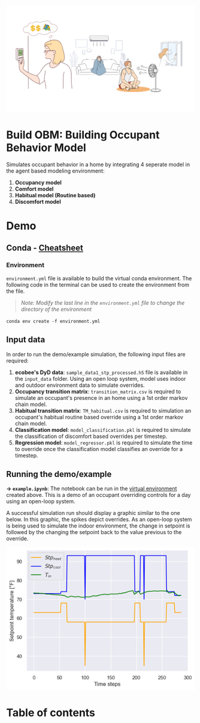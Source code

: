 <!-- Add banner here -->
![Banner](imgs/occ_banner.png?raw=true "Title")

# Build OBM: Building Occupant Behavior Model

<!-- Reference: https://github.com/navendu-pottekkat/awesome-readme-->
<!-- Describe your project in brief -->
Simulates occupant behavior in a home by integrating 4 seperate model in the agent based modeling environment:
1. **Occupancy model**
2. **Comfort model**
3. **Habitual model (Routine based)**
4. **Discomfort model**

# Demo
<!-- Add a demo for your project -->
## Conda - [**Cheatsheet**](https://conda.io/projects/conda/en/latest/user-guide/tasks/manage-environments.html)
### Environment
`environment.yml` file is available to build the virtual conda environment. The following code in the terminal can be used to create the environment from the file.

> *Note: Modify the last line in the `environment.yml` file to change the directory of the environment*

`conda env create -f environment.yml`

## Input data
In order to run the demo/example simulation, the following input files are required:

1. **ecobee's DyD data**: `sample_data1_stp_processed.h5` file is available in the `input_data` folder. Using an open loop system, model uses indoor and outdoor environment data to simulate overrides.
2. **Occupancy transition matrix**: `transition_matrix.csv` is required to simulate an occupant's presence in an home using a 1st order markov chain model.
3. **Habitual transition matrix**: `TM_habitual.csv` is required to simulation an occupant's habitual routine based override using a 1st order markov chain model.
4. **Classification model**: `model_classification.pkl` is required to simulate the classification of discomfort based overrides per timestep.
5. **Regression model**: `model_regressor.pkl` is required to simulate the time to override once the classification model classifies an override for a timestep.

## Running the demo/example

**&rarr; `example.ipynb`**: The notebook can be run in the [virtual environment](#Environment) created above. This is a demo of an occupant overriding controls for a day using an open-loop system.

A successful simulation run should display a graphic similar to the one below. In this graphic, the spikes depict overrides. As an open-loop system is being used to simulate the indoor environment, the change in setpoint is followed by the changing the setpoint back to the value previous to the override.

![Spikes are overrides](imgs/override_example.png "Simulation run example")


# Table of contents

<!-- After you have introduced your project, it is a good idea to add a **Table of contents** or **TOC** as **cool** people say it. This would make it easier for people to navigate through your README and find exactly what they are looking for.

Here is a sample TOC(*wow! such cool!*) that is actually the TOC for this README.

- [Project Title](#project-title)
- [Demo-Preview](#demo-preview)
- [Table of contents](#table-of-contents)
- [Installation](#installation)
- [Usage](#usage)
- [Development](#development)
- [Contribute](#contribute)
    - [Sponsor](#sponsor)
    - [Adding new features or fixing bugs](#adding-new-features-or-fixing-bugs)
- [License](#license)
- [Footer](#footer)

# Installation
[(Back to top)](#table-of-contents)

*You might have noticed the **Back to top** button(if not, please notice, it's right there!). This is a good idea because it makes your README **easy to navigate.*** 

The first one should be how to install(how to generally use your project or set-up for editing in their machine).

This should give the users a concrete idea with instructions on how they can use your project repo with all the steps.

Following this steps, **they should be able to run this in their device.**

A method I use is after completing the README, I go through the instructions from scratch and check if it is working.

Here is a sample instruction:

To use this project, first clone the repo on your device using the command below:

```git init```

```git clone https://github.com/navendu-pottekkat/nsfw-filter.git```

# Usage
[(Back to top)](#table-of-contents)

This is optional and it is used to give the user info on how to use the project after installation. This could be added in the Installation section also.

# Development
[(Back to top)](#table-of-contents)

This is the place where you give instructions to developers on how to modify the code.

You could give **instructions in depth** of **how the code works** and how everything is put together.

You could also give specific instructions to how they can setup their development environment.

Ideally, you should keep the README simple. If you need to add more complex explanations, use a wiki. Check out [this wiki](https://github.com/navendu-pottekkat/nsfw-filter/wiki) for inspiration.

# Contribute
[(Back to top)](#table-of-contents)

This is where you can let people know how they can **contribute** to your project. Some of the ways are given below.

Also this shows how you can add subsections within a section.

### Sponsor
[(Back to top)](#table-of-contents)

Your project is gaining traction and it is being used by thousands of people(***with this README there will be even more***). Now it would be a good time to look for people or organisations to sponsor your project. This could be because you are not generating any revenue from your project and you require money for keeping the project alive.

You could add how people can sponsor your project in this section. Add your patreon or GitHub sponsor link here for easy access.

A good idea is to also display the sponsors with their organisation logos or badges to show them your love!(*Someday I will get a sponsor and I can show my love*)

### Adding new features or fixing bugs
[(Back to top)](#table-of-contents)

This is to give people an idea how they can raise issues or feature requests in your projects. 

You could also give guidelines for submitting and issue or a pull request to your project.

Personally and by standard, you should use a [issue template](https://github.com/navendu-pottekkat/nsfw-filter/blob/master/ISSUE_TEMPLATE.md) and a [pull request template](https://github.com/navendu-pottekkat/nsfw-filter/blob/master/PULL_REQ_TEMPLATE.md)(click for examples) so that when a user opens a new issue they could easily format it as per your project guidelines.

You could also add contact details for people to get in touch with you regarding your project.

# License
[(Back to top)](#table-of-contents)

Adding the license to README is a good practice so that people can easily refer to it.

Make sure you have added a LICENSE file in your project folder. **Shortcut:** Click add new file in your root of your repo in GitHub -> Set file name to LICENSE -> GitHub shows LICENSE templates -> Choose the one that best suits your project!

I personally add the name of the license and provide a link to it like below.

[GNU General Public License version 3](https://opensource.org/licenses/GPL-3.0)

# Footer
[(Back to top)](#table-of-contents)

Let's also add a footer because I love footers and also you **can** use this to convey important info.

Let's make it an image because by now you have realised that multimedia in images == cool(*please notice the subtle programming joke).

So that is it... You have completed your training young grasshopper. Now it is time for you to use this ideas for your projects.

Don't forget your **README Sensei**(*cool twitter handle idea*) when your project takes off with your **Awesome README**.

Leave a star in GitHub, give a clap in Medium and share this guide if you found this helpful.

**Now folks, the moment you've all been waiting for! The footer!**
***[Audible gasp]***

<!-- Add the footer here ->

![Footer](https://github.com/navendu-pottekkat/awesome-readme/blob/master/fooooooter.png) -->
